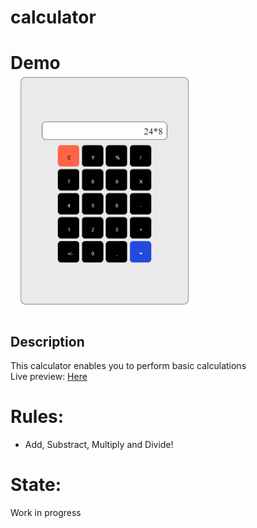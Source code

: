 # calculator
<h1>Demo<br>
<img src= 'images/demo1.png' width='300px'></img><br>

## Description
This calculator enables you to perform basic calculations
<br>
Live preview: <a href="https://macpli.github.io/calculator/"> Here</a>

# Rules:
- Add, Substract, Multiply and Divide!

# State:
Work in progress 